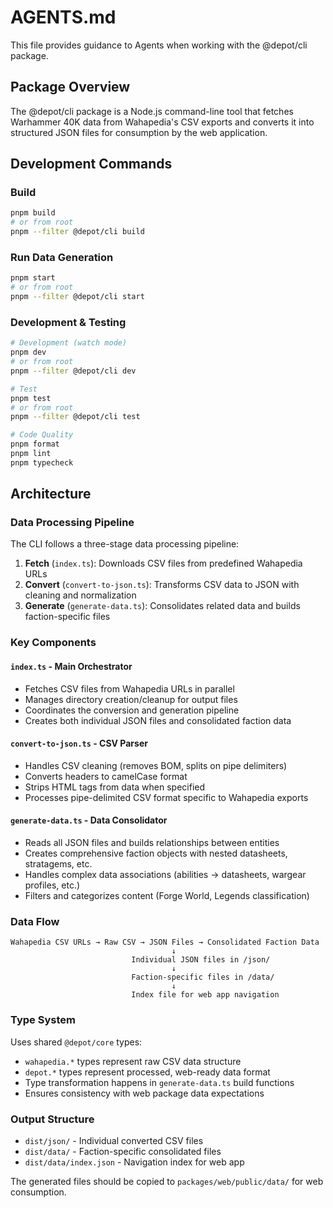 # AGENTS.md

This file provides guidance to Agents when working with the @depot/cli package.

## Package Overview

The @depot/cli package is a Node.js command-line tool that fetches Warhammer 40K data from Wahapedia's CSV exports and converts it into structured JSON files for consumption by the web application.

## Development Commands

### Build
```bash
pnpm build
# or from root
pnpm --filter @depot/cli build
```

### Run Data Generation
```bash
pnpm start
# or from root
pnpm --filter @depot/cli start
```

### Development & Testing
```bash
# Development (watch mode)
pnpm dev
# or from root
pnpm --filter @depot/cli dev

# Test
pnpm test
# or from root
pnpm --filter @depot/cli test

# Code Quality
pnpm format
pnpm lint
pnpm typecheck
```

## Architecture

### Data Processing Pipeline

The CLI follows a three-stage data processing pipeline:

1. **Fetch** (`index.ts`): Downloads CSV files from predefined Wahapedia URLs
2. **Convert** (`convert-to-json.ts`): Transforms CSV data to JSON with cleaning and normalization
3. **Generate** (`generate-data.ts`): Consolidates related data and builds faction-specific files

### Key Components

#### `index.ts` - Main Orchestrator
- Fetches CSV files from Wahapedia URLs in parallel
- Manages directory creation/cleanup for output files
- Coordinates the conversion and generation pipeline
- Creates both individual JSON files and consolidated faction data

#### `convert-to-json.ts` - CSV Parser
- Handles CSV cleaning (removes BOM, splits on pipe delimiters)
- Converts headers to camelCase format
- Strips HTML tags from data when specified
- Processes pipe-delimited CSV format specific to Wahapedia exports

#### `generate-data.ts` - Data Consolidator
- Reads all JSON files and builds relationships between entities
- Creates comprehensive faction objects with nested datasheets, stratagems, etc.
- Handles complex data associations (abilities → datasheets, wargear profiles, etc.)
- Filters and categorizes content (Forge World, Legends classification)

### Data Flow

```
Wahapedia CSV URLs → Raw CSV → JSON Files → Consolidated Faction Data
                                    ↓
                           Individual JSON files in /json/
                                    ↓
                           Faction-specific files in /data/
                                    ↓
                           Index file for web app navigation
```

### Type System

Uses shared `@depot/core` types:
- `wahapedia.*` types represent raw CSV data structure
- `depot.*` types represent processed, web-ready data format
- Type transformation happens in `generate-data.ts` build functions
- Ensures consistency with web package data expectations

### Output Structure

- `dist/json/` - Individual converted CSV files
- `dist/data/` - Faction-specific consolidated files  
- `dist/data/index.json` - Navigation index for web app

The generated files should be copied to `packages/web/public/data/` for web consumption.